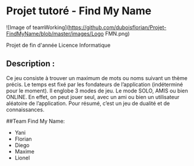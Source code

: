 # Projet tutoré - Find My Name
![Image of teamWorking](https://github.com/duboisflorian/Projet-FindMyName/blob/master/images/Logo FMN.png)

Projet de fin d'année Licence Informatique
## Description :
 
Ce jeu consiste à trouver un maximum de mots ou noms suivant un thème précis. Le temps est fixé par les fondateurs de l’application (indéterminé pour le moment). Il englobe 3 modes de jeu. Le mode SOLO, AMIS ou bien ONLINE. En effet, on peut jouer seul, avec un ami ou bien un utilisateur aléatoire de l’application. Pour résumé, c’est un jeu de dualité et de connaissances.
 
##Team Find My Name:
- Yani
- Florian
- Diego
- Maxime
- Lionel
